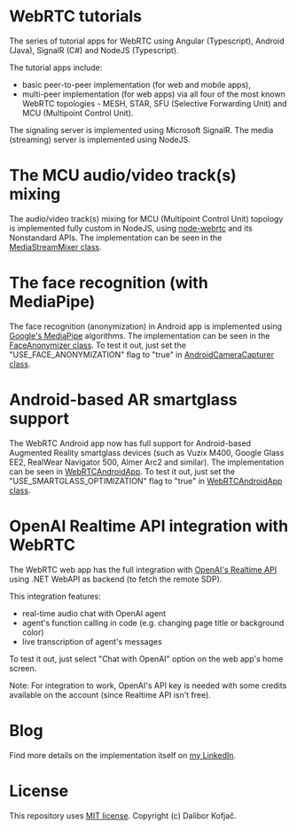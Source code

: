 # WebRTC tutorials
The series of tutorial apps for WebRTC using Angular (Typescript), Android (Java), SignalR (C#) and NodeJS (Typescript).

The tutorial apps include:
- basic peer-to-peer implementation (for web and mobile apps),
- multi-peer implementation (for web apps) via all four of the most known WebRTC topologies - MESH, STAR, SFU (Selective Forwarding Unit) and MCU (Multipoint Control Unit).

The signaling server is implemented using Microsoft SignalR. The media (streaming) server is implemented using NodeJS.

# The MCU audio/video track(s) mixing
The audio/video track(s) mixing for MCU (Multipoint Control Unit) topology is implemented fully custom in NodeJS, using [node-webrtc](https://github.com/node-webrtc/node-webrtc) and its Nonstandard APIs. The implementation can be seen in the [MediaStreamMixer class](https://github.com/dalkofjac/webrtc-tutorials/blob/master/MediaServer/src/app/models/media-stream-mixer.ts).

# The face recognition (with MediaPipe)
The face recognition (anonymization) in Android app is implemented using [Google's MediaPipe](https://github.com/google-ai-edge/mediapipe) algorithms. The implementation can be seen in the [FaceAnonymizer class](https://github.com/dalkofjac/webrtc-tutorials/blob/master/WebRTCAndroidApp/app/src/main/java/com/example/webrtcandroidapp/ai/FaceAnonymizer.java). To test it out, just set the "USE_FACE_ANONYMIZATION" flag to "true" in [AndroidCameraCapturer class](https://github.com/dalkofjac/webrtc-tutorials/blob/master/WebRTCAndroidApp/app/src/main/java/com/example/webrtcandroidapp/capturers/AndroidCameraCapturer.java).

# Android-based AR smartglass support
The WebRTC Android app now has full support for Android-based Augmented Reality smartglass devices (such as Vuzix M400, Google Glass EE2, RealWear Navigator 500, Almer Arc2 and similar). The implementation can be seen in [WebRTCAndroidApp](https://github.com/dalkofjac/webrtc-tutorials/tree/master/WebRTCAndroidApp). To test it out, just set the "USE_SMARTGLASS_OPTIMIZATION" flag to "true" in [WebRTCAndroidApp class](https://github.com/dalkofjac/webrtc-tutorials/blob/master/WebRTCAndroidApp/app/src/main/java/com/example/webrtcandroidapp/WebRTCAndroidApp.java).

# OpenAI Realtime API integration with WebRTC
The WebRTC web app has the full integration with [OpenAI's Realtime API](https://platform.openai.com/docs/guides/realtime-webrtc) using .NET WebAPI as backend (to fetch the remote SDP).

This integration features:
- real-time audio chat with OpenAI agent
- agent's function calling in code (e.g. changing page title or background color)
- live transcription of agent's messages

To test it out, just select "Chat with OpenAI" option on the web app's home screen.

Note: For integration to work, OpenAI's API key is needed with some credits available on the account (since Realtime API isn't free).

# Blog
Find more details on the implementation itself on [my LinkedIn](https://www.linkedin.com/in/dalibor-kofjac/).

# License
This repository uses [MIT license](https://github.com/dalkofjac/webrtc-tutorials/blob/master/LICENSE). Copyright (c) Dalibor Kofjač.
